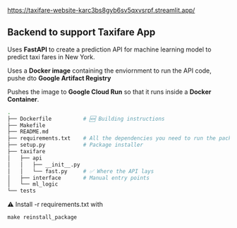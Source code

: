 https://taxifare-website-karc3bs8gyb6sv5qxvsrpf.streamlit.app/

## Backend to support Taxifare App

Uses **FastAPI** to create a prediction API for machine learning model to predict taxi fares in New York.

Uses a **Docker image** containing the enviornment to run the API code, pushe dto  **Google Artifact Registry**

Pushes the image to **Google Cloud Run** so that it runs inside a **Docker Container**.

```bash
.
├── Dockerfile          # 🆕 Building instructions
├── Makefile
├── README.md
├── requirements.txt    # All the dependencies you need to run the package
├── setup.py            # Package installer
├── taxifare
│   ├── api
│   │   ├── __init__.py
│   │   └── fast.py     # ✅ Where the API lays
│   ├── interface       # Manual entry points
│   └── ml_logic
└── tests
```


⚠️ Install -r requirements.txt with

`make reinstall_package`
